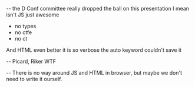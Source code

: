 --
the D Conf committee really dropped the ball on this presentation
I mean isn't JS just awesome
 - no types
 - no ctfe
 - no ct

And HTML even better it is so verbose the auto keyword couldn't save it

--
Picard, Riker WTF

--
There is no way around JS and HTML in browser, but maybe we don't need to
write it ourself.
